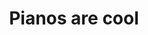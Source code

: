 ---
published: true
layout: post
categories: bigbox
imageUrl: http://farm4.staticflickr.com/3666/12840353063_509849574d_c.jpg
title: Pianos are cool
link: http://www.fredonia.edu/music
---